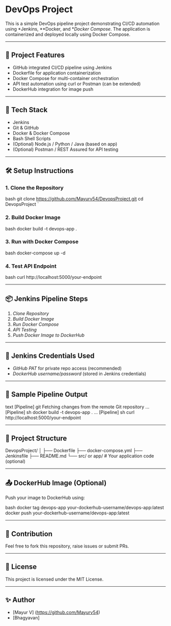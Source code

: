 # DevOps Project

This is a simple DevOps pipeline project demonstrating CI/CD automation using *Jenkins, **Docker, and **Docker Compose*. The application is containerized and deployed locally using Docker Compose.

---

## 🚀 Project Features

- GitHub integrated CI/CD pipeline using Jenkins
- Dockerfile for application containerization
- Docker Compose for multi-container orchestration
- API test automation using curl or Postman (can be extended)
- DockerHub integration for image push

---

## 🧰 Tech Stack

- Jenkins
- Git & GitHub
- Docker & Docker Compose
- Bash Shell Scripts
- (Optional) Node.js / Python / Java (based on app)
- (Optional) Postman / REST Assured for API testing

---

## 🛠️ Setup Instructions

### 1. Clone the Repository

bash
git clone https://github.com/Mayurv54/DevopsProject.git
cd DevopsProject
`

### 2. Build Docker Image

bash
docker build -t devops-app .


### 3. Run with Docker Compose

bash
docker-compose up -d


### 4. Test API Endpoint

bash
curl http://localhost:5000/your-endpoint


---

## 📦 Jenkins Pipeline Steps

1. *Clone Repository*
2. *Build Docker Image*
3. *Run Docker Compose*
4. *API Testing*
5. *Push Docker Image to DockerHub*

---

## 🔐 Jenkins Credentials Used

* *GitHub PAT* for private repo access (recommended)
* *DockerHub username/password* (stored in Jenkins credentials)

---

## 📸 Sample Pipeline Output

text
[Pipeline] git
Fetching changes from the remote Git repository
...
[Pipeline] sh
docker build -t devops-app .
...
[Pipeline] sh
curl http://localhost:5000/your-endpoint


---

## 📁 Project Structure


DevopsProject/
│
├── Dockerfile
├── docker-compose.yml
├── Jenkinsfile
├── README.md
└── src/ or app/        # Your application code (optional)


---

## 📤 DockerHub Image (Optional)

Push your image to DockerHub using:

bash
docker tag devops-app your-dockerhub-username/devops-app:latest
docker push your-dockerhub-username/devops-app:latest


---

## 🤝 Contribution

Feel free to fork this repository, raise issues or submit PRs.

---

## 📄 License

This project is licensed under the MIT License.

---

## ✨ Author

* [Mayur V] (https://github.com/Mayurv54)
* [Bhagyavan]

